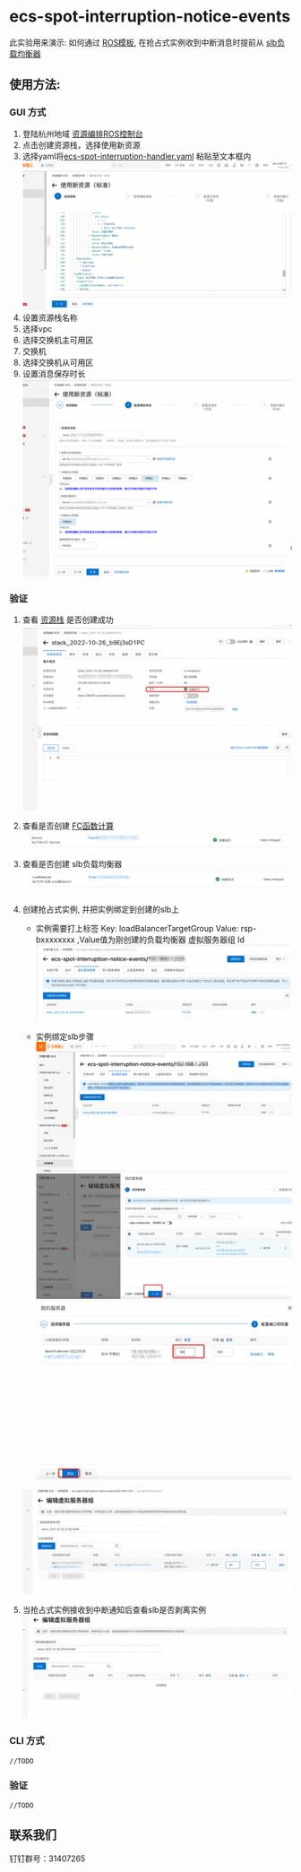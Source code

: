 # ecs-spot-interruption-notice-events
此实验用来演示: 如何通过 [ROS模板](https://ros.console.aliyun.com/cn-hangzhou/stacks), 在抢占式实例收到中断消息时提前从 [slb负载均衡器](https://help.aliyun.com/document_detail/85931.html?spm=5176.11783163.help.dexternal.777e1eb9OEnvFO)
## 使用方法:
### GUI 方式
1. 登陆杭州地域 [资源编排ROS控制台](https://ros.console.aliyun.com/cn-hangzhou/welcome)
2. 点击创建资源栈，选择使用新资源
3. 选择yaml将[ecs-spot-interruption-handler.yaml](https://github.com/aliyun/ecs-labs/blob/master/ecs-spot-interruption-notice-events/ecs-spot-interruption-notice-events.yaml) 粘贴至文本框内  
   ![](docs/ecs-spot-interruption-notice-events-1.png?raw=true "create ros ")
4. 设置资源栈名称
5. 选择vpc
6. 选择交换机主可用区
7. 交换机
8. 选择交换机从可用区
9. 设置消息保存时长
   ![](docs/ecs-spot-interruption-notice-events-2.png?raw=true "create ros ")

### 验证
1. 查看 [资源栈](https://ros.console.aliyun.com/cn-hangzhou/stacks) 是否创建成功
   ![](docs/ecs-spot-interruption-notice-events-3.png?raw=true "create ros ")
2. 查看是否创建 [FC函数计算](https://fcnext.console.aliyun.com/overview)
   ![](docs/ecs-spot-interruption-notice-events-4.png?raw=true "create ros ")
3. 查看是否创建 slb负载均衡器
   ![](docs/ecs-spot-interruption-notice-events-5.png?raw=true "create ros ")
4. 创建抢占式实例, 并把实例绑定到创建的slb上 
   * 实例需要打上标签 Key: loadBalancerTargetGroup Value: rsp-bxxxxxxxx ,Value值为刚创建的负载均衡器 虚拟服务器组 Id
     ![](docs/ecs-spot-interruption-notice-events-6.png?raw=true "create ros ")

   * 实例绑定slb步骤  
     ![](docs/ecs-spot-interruption-notice-events-7.png?raw=true "create ros ")
     ![](docs/ecs-spot-interruption-notice-events-8.png?raw=true "create ros ")
     ![](docs/ecs-spot-interruption-notice-events-9.png?raw=true "create ros ")
   
   ![](docs/ecs-spot-interruption-notice-events-10.png?raw=true "create ros ")
    
5. 当抢占式实例接收到中断通知后查看slb是否剥离实例
   ![](docs/ecs-spot-interruption-notice-events-11.png?raw=true "create ros ")
### CLI 方式
    //TODO
   
### 验证
    //TODO
   

## 联系我们
钉钉群号：31407265

